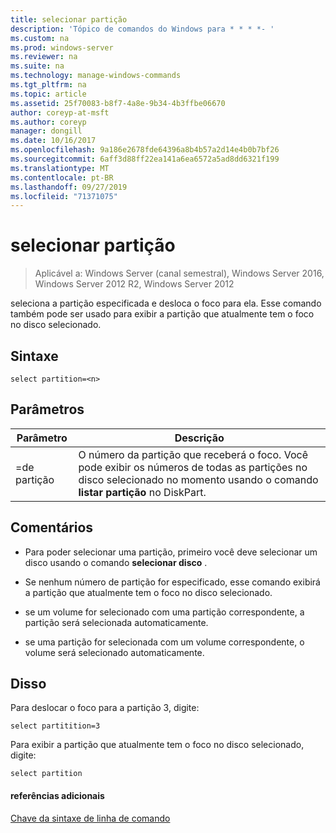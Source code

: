 ```yaml
---
title: selecionar partição
description: 'Tópico de comandos do Windows para * * * *- '
ms.custom: na
ms.prod: windows-server
ms.reviewer: na
ms.suite: na
ms.technology: manage-windows-commands
ms.tgt_pltfrm: na
ms.topic: article
ms.assetid: 25f70083-b8f7-4a8e-9b34-4b3ffbe06670
author: coreyp-at-msft
ms.author: coreyp
manager: dongill
ms.date: 10/16/2017
ms.openlocfilehash: 9a186e2678fde64396a8b4b57a2d14e4b0b7bf26
ms.sourcegitcommit: 6aff3d88ff22ea141a6ea6572a5ad8dd6321f199
ms.translationtype: MT
ms.contentlocale: pt-BR
ms.lasthandoff: 09/27/2019
ms.locfileid: "71371075"
---
```

# <a name="select-partition"></a>selecionar partição

>Aplicável a: Windows Server (canal semestral), Windows Server 2016, Windows Server 2012 R2, Windows Server 2012

seleciona a partição especificada e desloca o foco para ela. Esse comando também pode ser usado para exibir a partição que atualmente tem o foco no disco selecionado.  
  
  
  
## <a name="syntax"></a>Sintaxe  
  
```  
select partition=<n>  
```  
  
## <a name="parameters"></a>Parâmetros  
  
|   Parâmetro    |                                                                                    Descrição                                                                                    |
|----------------|-----------------------------------------------------------------------------------------------------------------------------------------------------------------------------------|
| \=de partição <n> | O número da partição que receberá o foco. Você pode exibir os números de todas as partições no disco selecionado no momento usando o comando **listar partição** no DiskPart. |
  
## <a name="remarks"></a>Comentários  
  
-   Para poder selecionar uma partição, primeiro você deve selecionar um disco usando o comando **selecionar disco** .  
  
-   Se nenhum número de partição for especificado, esse comando exibirá a partição que atualmente tem o foco no disco selecionado.  
  
-   se um volume for selecionado com uma partição correspondente, a partição será selecionada automaticamente.  
  
-   se uma partição for selecionada com um volume correspondente, o volume será selecionado automaticamente.  
  
## <a name="BKMK_examples"></a>Disso  
Para deslocar o foco para a partição 3, digite:  
  
```  
select partitition=3  
```  
  
Para exibir a partição que atualmente tem o foco no disco selecionado, digite:  
  
```  
select partition  
```  
  
#### <a name="additional-references"></a>referências adicionais  
[Chave da sintaxe de linha de comando](command-line-syntax-key.md)  
  

  

